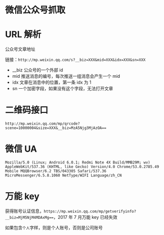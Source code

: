 # 微信公众号抓取

<!--
ID: 1b1d7b5d-413a-4dce-bf8b-6e1b85619c24
Status: draft
Date: 2017-05-30T07:11:00
Modified: 2020-05-16T12:00:07
wp_id: 454
-->

# URL 解析

公众号文章地址

链接：`http://mp.weixin.qq.com/s?__biz=XXX&mid=XXX&idx=XXX&sn=XXX`


* __biz  公众号的一个外部 id
* mid 推送消息的编号，每次推送一组消息会产生一个 mid
* idx 文章在消息中的位置，第一条 idx 为 1
* sn  一个加密字段，如果没有这个字段，无法打开文章

# 二维码接口

```
http://mp.weixin.qq.com/mp/qrcode?scene=10000004&size=XXX&__biz=MzA5Njg3MjAzOA==
```


# 微信 UA

```
Mozilla/5.0 (Linux; Android 6.0.1; Redmi Note 4X Build/MMB29M; wv) AppleWebKit/537.36 (KHTML, like Gecko) Version/4.0 Chrome/53.0.2785.49 Mobile MQQBrowser/6.2 TBS/043305 Safari/537.36 MicroMessenger/6.5.8.1060 NetType/WIFI Language/zh_CN
```

# 万能 key

获得账号认证信息，`https://mp.weixin.qq.com/mp/getverifyinfo?__biz=MjM5NjM4MDAxMg==`，2017 年 7 月万能 key 已经失效


如果包含`个人`字样，则是个人账号，否则是公司账号
